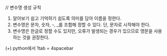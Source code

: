 // 변수명 생성 규칙

1. 알아보기 쉽고 기억하기 쉽도록 의미를 담아 이름을 정한다.
2. 변수명은 문자, 숫자, -, _를 조합해 정할 수 있다. 단, 문자로 시작해야 한다.
3. 변수명은 한글로 정할 수도 있지만, 오류가 발생되는 경우가 있으므로 영문을 사용하는 것을 권장한다.

(+) python에서 1tab = 4spacebar